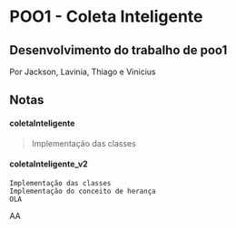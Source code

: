 # POO1 - Coleta Inteligente
## Desenvolvimento do trabalho de poo1

Por Jackson, Lavinia, Thiago e Vinicius

## Notas

#### **coletaInteligente**
> Implementação das classes

#### **coletaInteligente_v2**
	Implementação das classes 
	Implementação do conceito de herança
	OLA
AA


